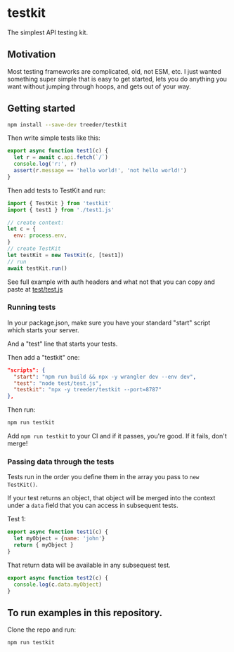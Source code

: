 # testkit

The simplest API testing kit.

## Motivation

Most testing frameworks are complicated, old, not ESM, etc. I just wanted something super simple that is easy to get started, lets you do anything you want without jumping through hoops, and gets
out of your way.

## Getting started

```sh
npm install --save-dev treeder/testkit
```

Then write simple tests like this:

```js
export async function test1(c) {
  let r = await c.api.fetch(`/`)
  console.log('r:', r)
  assert(r.message == 'hello world!', 'not hello world!')
}
```

Then add tests to TestKit and run:

```js
import { TestKit } from 'testkit'
import { test1 } from './test1.js'

// create context:
let c = {
  env: process.env,
}
// create TestKit
let testKit = new TestKit(c, [test1])
// run
await testKit.run()
```

See full example with auth headers and what not that you can copy and paste at [test/test.js](test/test.js)

### Running tests

In your package.json, make sure you have your standard "start" script which starts your server.

And a "test" line that starts your tests.

Then add a "testkit" one:

```json
"scripts": {
  "start": "npm run build && npx -y wrangler dev --env dev",
  "test": "node test/test.js",
  "testkit": "npx -y treeder/testkit --port=8787"
},
```

Then run:

```sh
npm run testkit
```

Add `npm run testkit` to your CI and if it passes, you're good. If it fails, don't merge!

### Passing data through the tests

Tests run in the order you define them in the array you pass to `new TestKit()`.

If your test returns an object, that object will be merged into the context under a `data` field that you can access in subsequent tests.

Test 1:

```js
export async function test1(c) {
  let myObject = {name: 'john'}
  return { myObject }
}
```

That return data will be available in any subsequest test.  

```js
export async function test2(c) {
  console.log(c.data.myObject)
}
```

## To run examples in this repository.

Clone the repo and run:

```sh
npm run testkit
```
